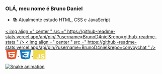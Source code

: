 ### OLÁ, meu nome é Bruno Daniel


- 📚 Atualmente estudo HTML, CSS e JavaScript

<a  href ="https://github.com/BrunoD4niel/github-readme-stats"> 
  < img  align =" center " src =" https://github-readme-stats.vercel.app/api/pin/ ?username=BrunoD4niel&repo=github-readme-stats " />
 </a> 
<a  href =" https://github.com/BrunoD4niel/convoychat " > 
  < img  align =" center " src =" https://github -readme-stats.vercel.app/api/pin/?username=BrunoD4niel&repo=convoychat " />
 </ a>
  <br>
<div>
  
  <img align="center" alt="bruno-HTML" height="30" width="40" src="https://raw.githubusercontent.com/devicons/devicon/master/icons/html5/html5-original.svg">
  <img align="center" alt="bruno-CSS" height="30" width="40" src="https://raw.githubusercontent.com/devicons/devicon/master/icons/css3/css3-original.svg">
  <img align="center" alt="bruno-Js" height="30" width="40" src="https://raw.githubusercontent.com/devicons/devicon/master/icons/javascript/javascript-plain.svg">
  
  
   ![Snake animation](https://github.com/BrunoD4niel/ellen2121/blob/output/github-contribution-grid-snake.svg)
</div> 
  
  

  

